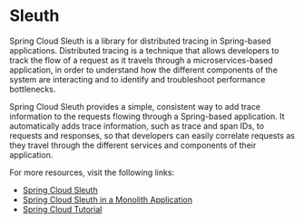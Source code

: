 # Sleuth

Spring Cloud Sleuth is a library for distributed tracing in Spring-based applications. Distributed tracing is a technique that allows developers to track the flow of a request as it travels through a microservices-based application, in order to understand how the different components of the system are interacting and to identify and troubleshoot performance bottlenecks.

Spring Cloud Sleuth provides a simple, consistent way to add trace information to the requests flowing through a Spring-based application. It automatically adds trace information, such as trace and span IDs, to requests and responses, so that developers can easily correlate requests as they travel through the different services and components of their application.

For more resources, visit the following links:

- [Spring Cloud Sleuth](https://spring.io/projects/spring-cloud-sleuth)
- [Spring Cloud Sleuth in a Monolith Application](https://www.baeldung.com/spring-cloud-sleuth-single-application)
- [Spring Cloud Tutorial](https://www.javainuse.com/spring/cloud-sleuth)
